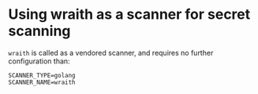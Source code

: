 # Using wraith as a scanner for secret scanning

`wraith` is called as a vendored scanner, and requires no further configuration than:

```console
SCANNER_TYPE=golang
SCANNER_NAME=wraith
```
